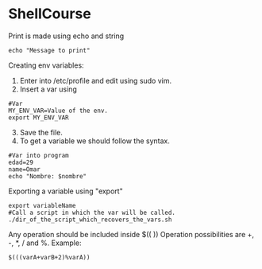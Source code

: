 # ShellCourse
Print is made using echo and string
```
echo "Message to print"
```

Creating env variables:
1. Enter into /etc/profile and edit using sudo vim.
2. Insert a var using 
```
#Var
MY_ENV_VAR=Value of the env.
export MY_ENV_VAR
```
3. Save the file.
4. To get a variable we should follow the syntax.
```
#Var into program
edad=29
name=Omar
echo "Nombre: $nombre"
```
Exporting a variable using "export"
```
export variableName
#Call a script in which the var will be called.
./dir_of_the_script_which_recovers_the_vars.sh
```
Any operation should be included inside $(( ))
Operation possibilities are +, -, *, / and %.
Example:
```
$(((varA+varB+2)%varA))
```